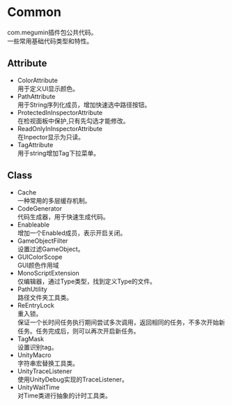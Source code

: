 # Common

com.megumin插件包公共代码。  
一些常用基础代码类型和特性。  

## Attribute
- ColorAttribute  
  用于定义UI显示颜色。  
- PathAttribute  
  用于String序列化成员，增加快速选中路径按钮。  
- ProtectedInInspectorAttribute  
  在检视面板中保护,只有先勾选才能修改。
- ReadOnlyInInspectorAttribute  
  在Inpector显示为只读。
- TagAttribute  
  用于string增加Tag下拉菜单。

## Class
- Cache  
  一种常用的多层缓存机制。  
- CodeGenerator  
  代码生成器，用于快速生成代码。  
- Enableable  
  增加一个Enabled成员，表示开启关闭。  
- GameObjectFilter  
  设置过滤GameObject。  
- GUIColorScope  
  GUI颜色作用域  
- MonoScriptExtension  
  仅编辑器，通过Type类型，找到定义Type的文件。  
- PathUtility  
  路径文件夹工具类。  
- ReEntryLock  
  重入锁。  
  保证一个长时间任务执行期间尝试多次调用，返回相同的任务，不多次开始新任务。任务完成后，则可以再次开启新任务。  
- TagMask  
  设置识别tag。  
- UnityMacro  
  字符串宏替换工具类。  
- UnityTraceListener  
  使用UnityDebug实现的TraceListener。  
- UnityWaitTime  
  对Time类进行抽象的计时工具类。  


